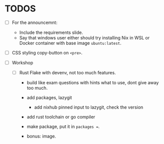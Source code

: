 # TODOS

- [ ] For the announcemnt:

  - Include the requirements slide.
  - Say that windows user either should try installing Nix in WSL or Docker
    container with base image `ubuntu:latest`.

- [ ] CSS styling copy-button on `<pre>`.

- [ ] Workshop

  - [ ] Rust Flake with devenv, not too much features.

    - build like exam questions with hints what to use, dont give away too much.
    - add packages, lazygit

      - add nixhub pinned input to lazygit, check the version

    - add rust toolchain or go compiler
    - make package, put it in `packages =`.
    - bonus: image.

